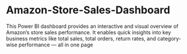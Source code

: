 # Amazon-Store-Sales-Dashboard
This Power BI dashboard provides an interactive and visual overview of Amazon’s store sales performance. It enables quick insights into key business metrics like total sales, total orders, return rates, and category-wise performance — all in one page
